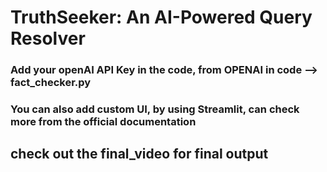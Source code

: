 # TruthSeeker: An AI-Powered Query Resolver 
### Add your openAI API Key in the code, from OPENAI in code --> fact_checker.py
### You can also add custom UI, by using Streamlit, can check more from the official documentation
## check out the final_video for final output
